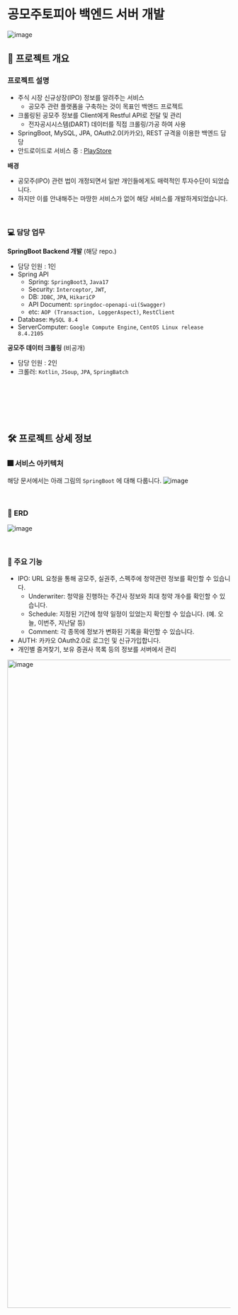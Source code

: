 # 공모주토피아 백엔드 서버 개발
![image](https://user-images.githubusercontent.com/10378777/223959940-c82dd679-d5fe-422f-be4f-6349c60f2f5a.png)


## 📙 프로젝트 개요
### 프로젝트 설명
- 주식 시장 신규상장(IPO) 정보를 알려주는 서비스
    - 공모주 관련 플랫폼을 구축하는 것이 목표인 백엔드 프로젝트
- 크롤링된 공모주 정보를 Client에게 Restful API로 전달 및 관리
    - 전자공시시스템(DART) 데이터를 직접 크롤링/가공 하여 사용
- SpringBoot, MySQL, JPA, OAuth2.0(카카오), REST 규격을 이용한 백엔드 담당
- 안드로이드로 서비스 중 : [PlayStore](https://play.google.com/store/apps/details?id=com.psw9999.gongmozootopia.prod.release)

**배경**
- 공모주(IPO) 관련 법이 개정되면서 일반 개인들에게도 매력적인 투자수단이 되었습니다.
- 하지만 이를 안내해주는 마땅한 서비스가 없어 해당 서비스를 개발하게되었습니다.

<br/>

### 💻 담당 업무

**SpringBoot Backend 개발** (해당 repo.)

- 담당 인원 : 1인
- Spring API
  - Spring: `SpringBoot3`, `Java17`
  - Security: `Interceptor`, `JWT`,
  - DB: `JDBC`, `JPA`, `HikariCP`
  - API Document: `springdoc-openapi-ui(Swagger)`
  - etc: `AOP (Transaction, LoggerAspect)`, `RestClient`
- Database: `MySQL 8.4`
- ServerComputer: `Google Compute Engine`, `CentOS Linux release 8.4.2105`


**공모주 데이터 크롤링** (비공개)

- 담당 인원 : 2인
- 크롤러: `Kotlin`, `JSoup`, `JPA`, `SpringBatch`



<br/>

<br/><br/><br/>


## 🛠 프로젝트 상세 정보
### 🎆 서비스 아키텍처
해당 문서에서는 아래 그림의 `SpringBoot` 에 대해 다룹니다.
![image](https://github.com/chhs2131/dbsg_api_server/assets/10378777/3f59356d-f049-4021-8312-d9d62e43b43c)

<br/>

### 🤝 ERD
![image](https://github.com/chhs2131/dbsg_api_server/assets/10378777/314d87a6-9979-45eb-9526-a41d2ce4fec2)


<br/>

### 🤔 주요 기능
- IPO: URL 요청을 통해 공모주, 실권주, 스펙주에 청약관련 정보를 확인할 수 있습니다.
  - Underwriter: 청약을 진행하는 주간사 정보와 최대 청약 개수를 확인할 수 있습니다.
  - Schedule: 지정된 기간에 청약 일정이 있었는지 확인할 수 있습니다. (예. 오늘, 이번주, 지난달 등)
  - Comment: 각 종목에 정보가 변화된 기록을 확인할 수 있습니다.
- AUTH: 카카오 OAuth2.0로 로그인 및 신규가입합니다. 
- 개인별 즐겨찾기, 보유 증권사 목록 등의 정보를 서버에서 관리

<img width="1464" alt="image" src="https://github.com/chhs2131/dbsg_api_server/assets/10378777/5d0f6ee7-8c23-4013-8060-7cc2da6654ea">




